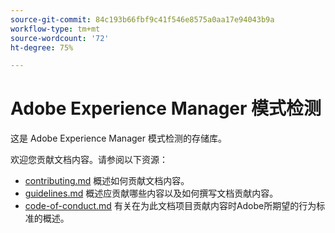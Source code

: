 ```yaml
---
source-git-commit: 84c193b66fbf9c41f546e8575a0aa17e94043b9a
workflow-type: tm+mt
source-wordcount: '72'
ht-degree: 75%

---
```

# Adobe Experience Manager 模式检测

这是 Adobe Experience Manager 模式检测的存储库。

欢迎您贡献文档内容。请参阅以下资源：

* [contributing.md](contributing.md) 概述如何贡献文档内容。
* [guidelines.md](guidelines.md) 概述应贡献哪些内容以及如何撰写文档贡献内容。
* [code-of-conduct.md](code-of-conduct.md) 有关在为此文档项目贡献内容时Adobe所期望的行为标准的概述。
